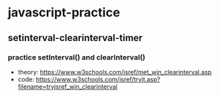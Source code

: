 # javascript-practice

## setinterval-clearinterval-timer
### practice setInterval() and clearInterval() 
- theory: https://www.w3schools.com/jsref/met_win_clearinterval.asp 
- code: https://www.w3schools.com/jsref/tryit.asp?filename=tryjsref_win_clearinterval
  



